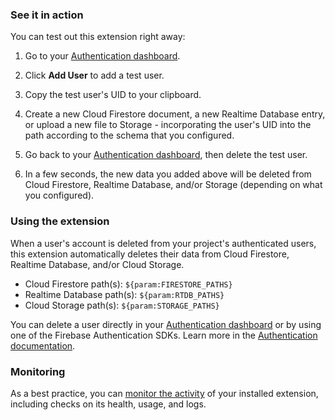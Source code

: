 ### See it in action

You can test out this extension right away:

1.  Go to your [Authentication dashboard](https://console.firebase.google.com/project/${param:PROJECT_ID}/authentication/users).

1.  Click **Add User** to add a test user.

1.  Copy the test user's UID to your clipboard.

1.  Create a new Cloud Firestore document, a new Realtime Database entry, or upload a new file to Storage - incorporating the user's UID into the path according to the schema that you configured.

1.  Go back to your [Authentication dashboard](https://console.firebase.google.com/project/${param:PROJECT_ID}/authentication/users), then delete the test user.

1.  In a few seconds, the new data you added above will be deleted from Cloud Firestore, Realtime Database, and/or Storage (depending on what you configured).

### Using the extension

When a user's account is deleted from your project's authenticated users, this extension automatically deletes their data from Cloud Firestore, Realtime Database, and/or Cloud Storage.

* Cloud Firestore path(s): `${param:FIRESTORE_PATHS}`
* Realtime Database path(s): `${param:RTDB_PATHS}`
* Cloud Storage path(s): `${param:STORAGE_PATHS}`

You can delete a user directly in your [Authentication dashboard]((https://console.firebase.google.com/project/${param:PROJECT_ID}/authentication/users)) or by using one of the Firebase Authentication SDKs. Learn more in the [Authentication documentation](https://firebase.google.com/docs/auth).

### Monitoring

As a best practice, you can [monitor the activity](https://firebase.google.com/docs/extensions/manage-installed-extensions#monitor) of your installed extension, including checks on its health, usage, and logs.
